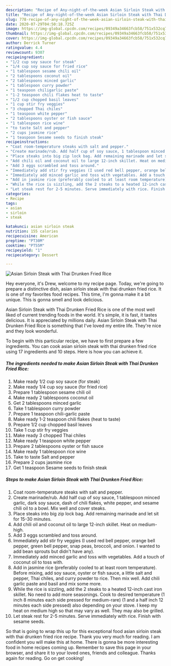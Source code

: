 ```yaml
---
description: "Recipe of Any-night-of-the-week Asian Sirloin Steak with Thai Drunken Fried Rice"
title: "Recipe of Any-night-of-the-week Asian Sirloin Steak with Thai Drunken Fried Rice"
slug: 778-recipe-of-any-night-of-the-week-asian-sirloin-steak-with-thai-drunken-fried-rice
date: 2020-07-29T04:50:18.725Z
image: https://img-global.cpcdn.com/recipes/09349a34663fcb58/751x532cq70/asian-sirloin-steak-with-thai-drunken-fried-rice-recipe-main-photo.jpg
thumbnail: https://img-global.cpcdn.com/recipes/09349a34663fcb58/751x532cq70/asian-sirloin-steak-with-thai-drunken-fried-rice-recipe-main-photo.jpg
cover: https://img-global.cpcdn.com/recipes/09349a34663fcb58/751x532cq70/asian-sirloin-steak-with-thai-drunken-fried-rice-recipe-main-photo.jpg
author: Derrick Turner
ratingvalue: 4.4
reviewcount: 9307
recipeingredient:
- "1/2 cup soy sauce for steak"
- "1/4 cup soy sauce for fried rice"
- "1 tablespoon sesame chili oil"
- "2 tablespoons coconut oil"
- "2 tablespoons minced garlic"
- "1 tablespoon curry powder"
- "1 teaspoon chiligarlic paste"
- "1-2 teaspoon chili flakes heat to taste"
- "1/2 cup chopped basil leaves"
- "1 cup stir fry veggies"
- "3 chopped Thai chiles"
- "1 teaspoon white pepper"
- "2 tablespoons oyster or fish sauce"
- "1 tablespoon rice wine"
- "to taste Salt and pepper"
- "2 cups jasmine rice"
- "1 teaspoon Sesame seeds to finish steak"
recipeinstructions:
- "Coat room-temperature steaks with salt and pepper."
- "Create marinade/rub. Add half cup of soy sauce, 1 tablespoon minced garlic, dark soy sauce, dash of chili flakes, white pepper, and sesame chili oil to a bowl. Mix well and cover steaks."
- "Place steaks into big zip lock bag. Add remaining marinade and let sit for 15-30 minutes."
- "Add chili oil and coconut oil to large 12-inch skillet. Heat on medium-high."
- "Add 3 eggs scrambled and toss around."
- "Immediately add stir fry veggies (I used red bell pepper, orange bell pepper, green bell pepper, snap peas, broccoli, and onion. I wanted to add bean sprouts but didn&#39;t have any)."
- "Immediately add minced garlic and toss with vegetables. Add a touch of coconut oil to toss with."
- "Add in jasmine rice (preferably cooled to at least room temperature). Before mixing, add soy sauce, oyster or fish sauce, a little salt and pepper, Thai chiles, and curry powder to rice. Then mix well. Add chili garlic paste and basil and mix some more."
- "While the rice is sizzling, add the 2 steaks to a heated 12-inch cast iron skillet. No need to add more seasonings. Cook to desired temperature (1 inch 8 minutes each side pressed for medium-rare) (1 and a half inch 12 minutes each side pressed) also depending on your stove. I keep my heat on medium high so that may vary as well. They may also be grilled."
- "Let steak rest for 2-5 minutes. Serve immediately with rice. Finish with sesame seeds."
categories:
- Recipe
tags:
- asian
- sirloin
- steak

katakunci: asian sirloin steak 
nutrition: 155 calories
recipecuisine: American
preptime: "PT30M"
cooktime: "PT55M"
recipeyield: "1"
recipecategory: Dessert

---
```



![Asian Sirloin Steak with Thai Drunken Fried Rice](https://img-global.cpcdn.com/recipes/09349a34663fcb58/751x532cq70/asian-sirloin-steak-with-thai-drunken-fried-rice-recipe-main-photo.jpg)

Hey everyone, it's Drew, welcome to my recipe page. Today, we're going to prepare a distinctive dish, asian sirloin steak with thai drunken fried rice. It is one of my favorites food recipes. This time, I'm gonna make it a bit unique. This is gonna smell and look delicious.

Asian Sirloin Steak with Thai Drunken Fried Rice is one of the most well liked of current trending foods in the world. It's simple, it is fast, it tastes delicious. It is appreciated by millions daily. Asian Sirloin Steak with Thai Drunken Fried Rice is something that I've loved my entire life. They're nice and they look wonderful.




To begin with this particular recipe, we have to first prepare a few ingredients. You can cook asian sirloin steak with thai drunken fried rice using 17 ingredients and 10 steps. Here is how you can achieve it.

<!--inarticleads1-->

##### The ingredients needed to make Asian Sirloin Steak with Thai Drunken Fried Rice:

1. Make ready 1/2 cup soy sauce (for steak)
1. Make ready 1/4 cup soy sauce (for fried rice)
1. Prepare 1 tablespoon sesame chili oil
1. Make ready 2 tablespoons coconut oil
1. Get 2 tablespoons minced garlic
1. Take 1 tablespoon curry powder
1. Prepare 1 teaspoon chili-garlic paste
1. Make ready 1-2 teaspoon chili flakes (heat to taste)
1. Prepare 1/2 cup chopped basil leaves
1. Take 1 cup stir fry veggies
1. Make ready 3 chopped Thai chiles
1. Make ready 1 teaspoon white pepper
1. Prepare 2 tablespoons oyster or fish sauce
1. Make ready 1 tablespoon rice wine
1. Take to taste Salt and pepper
1. Prepare 2 cups jasmine rice
1. Get 1 teaspoon Sesame seeds to finish steak




<!--inarticleads2-->

##### Steps to make Asian Sirloin Steak with Thai Drunken Fried Rice:

1. Coat room-temperature steaks with salt and pepper.
1. Create marinade/rub. Add half cup of soy sauce, 1 tablespoon minced garlic, dark soy sauce, dash of chili flakes, white pepper, and sesame chili oil to a bowl. Mix well and cover steaks.
1. Place steaks into big zip lock bag. Add remaining marinade and let sit for 15-30 minutes.
1. Add chili oil and coconut oil to large 12-inch skillet. Heat on medium-high.
1. Add 3 eggs scrambled and toss around.
1. Immediately add stir fry veggies (I used red bell pepper, orange bell pepper, green bell pepper, snap peas, broccoli, and onion. I wanted to add bean sprouts but didn&#39;t have any).
1. Immediately add minced garlic and toss with vegetables. Add a touch of coconut oil to toss with.
1. Add in jasmine rice (preferably cooled to at least room temperature). Before mixing, add soy sauce, oyster or fish sauce, a little salt and pepper, Thai chiles, and curry powder to rice. Then mix well. Add chili garlic paste and basil and mix some more.
1. While the rice is sizzling, add the 2 steaks to a heated 12-inch cast iron skillet. No need to add more seasonings. Cook to desired temperature (1 inch 8 minutes each side pressed for medium-rare) (1 and a half inch 12 minutes each side pressed) also depending on your stove. I keep my heat on medium high so that may vary as well. They may also be grilled.
1. Let steak rest for 2-5 minutes. Serve immediately with rice. Finish with sesame seeds.




So that is going to wrap this up for this exceptional food asian sirloin steak with thai drunken fried rice recipe. Thank you very much for reading. I am confident you will make this at home. There is gonna be more interesting food in home recipes coming up. Remember to save this page in your browser, and share it to your loved ones, friends and colleague. Thanks again for reading. Go on get cooking!
